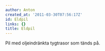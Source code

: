 ```yaml
---
author: Anton
created_at: '2011-03-30T07:56:17Z'
id: Eldpil
links: {}
title: Eldpil
---
```


Pil med oljeindränkta tygtrasor som tänds på.
